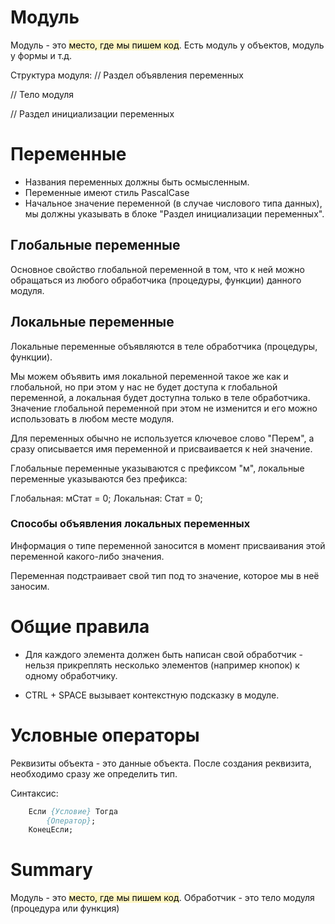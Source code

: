 # Модуль
Модуль - это <mark style="background: #FFF3A3A6;">место, где мы пишем код</mark>.
Есть модуль у объектов, модуль у формы и т.д.

Структура модуля:
// Раздел объявления переменных

// Тело модуля

// Раздел инициализации переменных

# Переменные
- Названия переменных должны быть осмысленным.
- Переменные имеют стиль PascalCase
- Начальное значение переменной (в случае числового типа данных), мы должны указывать в блоке "Раздел инициализации переменных".

## Глобальные переменные
Основное свойство глобальной переменной в том, что к ней можно обращаться из любого обработчика (процедуры, функции) данного модуля.

## Локальные переменные
Локальные переменные объявляются в теле обработчика (процедуры, функции). 

Мы можем объявить имя локальной переменной такое же как и глобальной, но при этом у нас не будет доступа к глобальной переменной, а локальная будет доступна только в теле обработчика. Значение глобальной переменной при этом не изменится и его можно использовать в любом месте модуля.

Для переменных обычно не используется ключевое слово "Перем", а сразу описывается имя переменной и присваивается к ней значение.

Глобальные переменные указываются с префиксом "м", локальные переменные указываются без префикса:

Глобальная: мСтат = 0;
Локальная: Стат = 0;
### Способы объявления локальных переменных
Информация о типе переменной заносится в момент присваивания этой переменной какого-либо значения.

Переменная подстраивает свой тип под то значение, которое мы в неё заносим.
# Общие правила
- Для каждого элемента должен быть написан свой обработчик - нельзя прикреплять несколько элементов (например кнопок) к одному обработчику.

- CTRL + SPACE вызывает контекстную подсказку в модуле.
# Условные операторы
Реквизиты объекта - это данные объекта. После создания реквизита, необходимо сразу же определить тип.

Синтаксис:
~~~pascal
	Если {Условие} Тогда
		{Оператор};
	КонецЕсли;
~~~

# Summary
Модуль - это <mark style="background: #FFF3A3A6;">место, где мы пишем код</mark>.
Обработчик - это тело модуля (процедура или функция)
